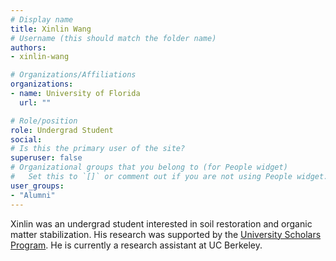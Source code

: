 ```yaml
---
# Display name
title: Xinlin Wang
# Username (this should match the folder name)
authors:
- xinlin-wang

# Organizations/Affiliations
organizations:
- name: University of Florida
  url: ""

# Role/position
role: Undergrad Student
social:
# Is this the primary user of the site?
superuser: false
# Organizational groups that you belong to (for People widget)
#   Set this to `[]` or comment out if you are not using People widget.
user_groups:
- "Alumni"
---
```


Xinlin was an undergrad student interested in soil restoration and organic matter stabilization. His research was supported by the [University Scholars Program](https://cals.ufl.edu/getinvolved/honors/universityscholars/). He is currently a research assistant at UC Berkeley.  